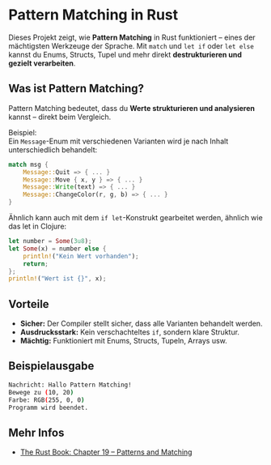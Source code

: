 # Pattern Matching in Rust

Dieses Projekt zeigt, wie **Pattern Matching** in Rust funktioniert – eines der mächtigsten Werkzeuge der Sprache. Mit `match` und `let if` oder `let else` kannst du Enums, Structs, Tupel und mehr direkt **destrukturieren und gezielt verarbeiten**.

## Was ist Pattern Matching?

Pattern Matching bedeutet, dass du **Werte strukturieren und analysieren** kannst – direkt beim Vergleich.

Beispiel:  
Ein `Message`-Enum mit verschiedenen Varianten wird je nach Inhalt unterschiedlich behandelt:

```rust
match msg {
    Message::Quit => { ... }
    Message::Move { x, y } => { ... }
    Message::Write(text) => { ... }
    Message::ChangeColor(r, g, b) => { ... }
}
```
Ähnlich kann auch mit dem `if let`-Konstrukt gearbeitet werden, ähnlich wie das let in Clojure:

```rust
let number = Some(3u8);
let Some(x) = number else {
    println!("Kein Wert vorhanden");
    return;
};
println!("Wert ist {}", x);
```

## Vorteile

- **Sicher:** Der Compiler stellt sicher, dass alle Varianten behandelt werden.
- **Ausdrucksstark:** Kein verschachteltes `if`, sondern klare Struktur.
- **Mächtig:** Funktioniert mit Enums, Structs, Tupeln, Arrays usw.

## Beispielausgabe

```bash
Nachricht: Hallo Pattern Matching!
Bewege zu (10, 20)
Farbe: RGB(255, 0, 0)
Programm wird beendet.
```

## Mehr Infos

- [The Rust Book: Chapter 19 – Patterns and Matching](https://doc.rust-lang.org/book/ch19-00-patterns.html)
